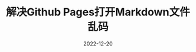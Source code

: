---
layout: mypost
title: "解决Github Pages打开Markdown文件乱码"
date: 2022-12-20
categories: "2022"
tags: github
---
